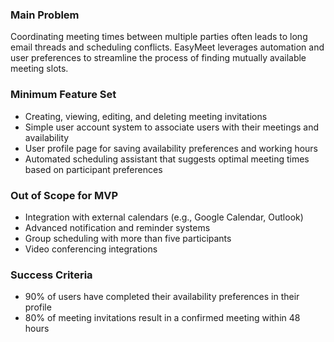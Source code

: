 ### Main Problem

Coordinating meeting times between multiple parties often leads to long email threads and scheduling conflicts. EasyMeet leverages automation and user preferences to streamline the process of finding mutually available meeting slots.

### Minimum Feature Set

- Creating, viewing, editing, and deleting meeting invitations
- Simple user account system to associate users with their meetings and availability
- User profile page for saving availability preferences and working hours
- Automated scheduling assistant that suggests optimal meeting times based on participant preferences

### Out of Scope for MVP

- Integration with external calendars (e.g., Google Calendar, Outlook)
- Advanced notification and reminder systems
- Group scheduling with more than five participants
- Video conferencing integrations


### Success Criteria

- 90% of users have completed their availability preferences in their profile
- 80% of meeting invitations result in a confirmed meeting within 48 hours
